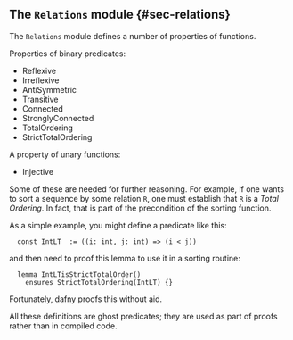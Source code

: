 
## The `Relations` module {#sec-relations}

The `Relations` module defines a number of properties of functions.

Properties of binary predicates:
- Reflexive
- Irreflexive
- AntiSymmetric
- Transitive
- Connected
- StronglyConnected
- TotalOrdering
- StrictTotalOrdering

A property of unary functions:
- Injective

Some of these are needed for further reasoning. For example, 
if one wants to sort a sequence by some relation `R`, one must establish that `R` is a _Total Ordering_. 
In fact, that is part of the precondition of the sorting function.

As a simple example, you might define a predicate like this:
```dafny
  const IntLT  := ((i: int, j: int) => (i < j))
```

and then need to proof this lemma to use it in a sorting routine:
```dafny
  lemma IntLTisStrictTotalOrder()
    ensures StrictTotalOrdering(IntLT) {}
```

Fortunately, dafny proofs this without aid.

All these definitions are ghost predicates; they are used as part of proofs rather than in compiled code.